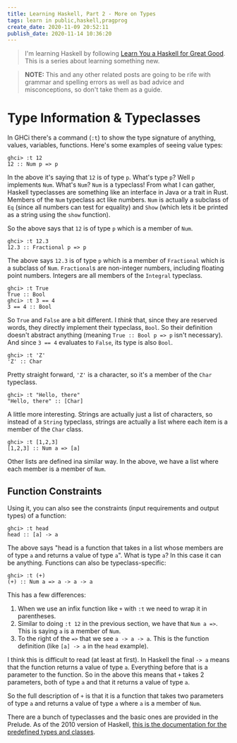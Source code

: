 ```yaml
---
title: Learning Haskell, Part 2 - More on Types
tags: learn in public,haskell,pragprog
create_date: 2020-11-09 20:52:11
publish_date: 2020-11-14 10:36:20
---
```


> I'm learning Haskell by following [Learn You a Haskell for Great Good](http://learnyouahaskell.com/chapters). This is a series about learning something new.

> **NOTE:** This and any other related posts are going to be rife with grammar and spelling errors as well as bad advice and misconceptions, so don't take them as a guide.

# Type Information & Typeclasses

In GHCi there's a command (`:t`) to show the type signature of anything, values, variables, functions. Here's some examples of seeing value types:

```shell
ghci> :t 12
12 :: Num p => p
```

In the above it's saying that `12` is of type `p`. What's type `p`? Well `p` implements `Num`. What's `Num`? `Num` is a typeclass! From what I can gather, Haskell typeclasses are something like an interface in Java or a trait in Rust. Members of the `Num` typeclass act like numbers. `Num` is actually a subclass of `Eq` (since all numbers can test for equality) and `Show` (which lets it be printed as a string using the `show` function).

So the above says that `12` is of type `p` which is a member of `Num`.

```shell
ghci> :t 12.3
12.3 :: Fractional p => p
```

The above says `12.3` is of type `p` which is a member of `Fractional` which is a subclass of `Num`. `Fractional`s are non-integer numbers, including floating point numbers. Integers are all members of the `Integral` typeclass.

```shell
ghci> :t True
True :: Bool
ghci> :t 3 == 4
3 == 4 :: Bool
```

So `True` and `False` are a bit different. I _think_ that, since they are reserved words, they directly implement their typeclass, `Bool`. So their definition doesn't abstract anything (meaning `True :: Bool p => p` isn't necessary). And since `3 == 4` evaluates to `False`, its type is also `Bool`.

```shell
ghci> :t 'Z'
'Z' :: Char
```

Pretty straight forward, `'Z'` is a character, so it's a member of the `Char` typeclass.

```shell
ghci> :t "Hello, there"
"Hello, there" :: [Char]
```

A little more interesting. Strings are actually just a list of characters, so instead of a `String` typeclass, strings are actually a list where each item is a member of the `Char` class.

```shell
ghci> :t [1,2,3]
[1,2,3] :: Num a => [a]
```

Other lists are defined ina similar way. In the above, we have a list where each member is a member of `Num`.

## Function Constraints

Using it, you can also see the constraints (input requirements and output types) of a function:

```shell
ghci> :t head
head :: [a] -> a
```

The above says "head is a function that takes in a list whose members are of type `a` and returns a value of type `a`". What is type `a`? In this case it can be anything. Functions can also be typeclass-specific:

```shell
ghci> :t (+)
(+) :: Num a => a -> a -> a
```

This has a few differences:

1. When we use an infix function like `+` with `:t` we need to wrap it in parentheses.
2. Similar to doing `:t 12` in the previous section, we have that `Num a =>`. This is saying `a` is a member of `Num`.
3. To the right of the `=>` that we see `a -> a -> a`. This is the function definition (like `[a] -> a` in the `head` example).

I think this is difficult to read (at least at first). In Haskell the final `-> a` means that the function returns a value of type `a`. Everything before that is a parameter to the function. So in the above this means that `+` takes 2 parameters, both of type `a` and that it returns a value of type `a`.

So the full description of `+` is that it is a function that takes two parameters of type `a` and returns a value of type `a` where `a` is a member of `Num`.

There are a bunch of typeclasses and the basic ones are provided in the Prelude. As of the 2010 version of Haskell, [this is the documentation for the predefined types and classes](https://www.haskell.org/onlinereport/haskell2010/haskellch6.html#x13-1160006).
